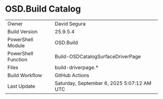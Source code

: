 ﻿# OSD.Build Catalog

| | |
|-|-|
| Owner | David Segura |
| Build Version | 25.9.5.4 |
| PowerShell Module | OSD.Build |
| PowerShell Function | Build-OSDCatalogSurfaceDriverPage |
| Files | build-driverpage.* |
| Build Workflow | GitHub Actions |
| Last Update | Saturday, September 6, 2025 5:07:12 AM UTC |
